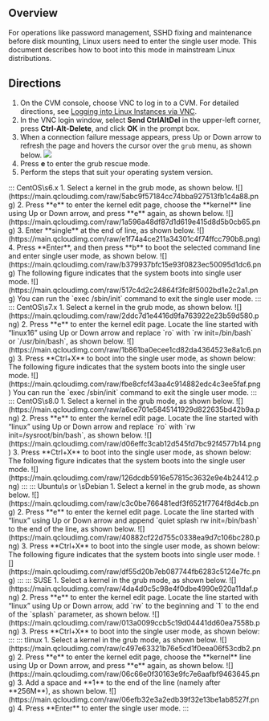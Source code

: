 ## Overview
For operations like password management, SSHD fixing and maintenance before disk mounting, Linux users need to enter the single user mode. This document describes how to boot into this mode in mainstream Linux distributions.

## Directions
1. On the CVM console, choose VNC to log in to a CVM. For detailed directions, see [Logging into Linux Instances via VNC](https://intl.cloud.tencent.com/document/product/213/32494).
2. In the VNC login window, select **Send CtrlAltDel** in the upper-left corner, press **Ctrl-Alt-Delete**, and click **OK** in the prompt box.
3. When a connection failure message appears, press Up or Down arrow to refresh the page and hovers the cursor over the `grub` menu, as shown below.
![](https://main.qcloudimg.com/raw/350187ce0a771d00e6d54e929291ebae.png)
4. Press **e** to enter the grub rescue mode.
5. Perform the steps that suit your operating system version.
<dx-tabs>
::: CentOS\s6.x
1. Select a kernel in the grub mode, as shown below.
![](https://main.qcloudimg.com/raw/5abc9f57184cc74bba927513fb1c4a88.png)
2. Press **e** to enter the kernel edit page, choose the **kernel** line using Up or Down arrow, and press **e** again, as shown below.
![](https://main.qcloudimg.com/raw/1a596a48df87d1d619e415d8d5b0cb65.png)
3. Enter **single** at the end of line, as shown below.
![](https://main.qcloudimg.com/raw/e1f74a4ce211a34301c4f74ffcc790b8.png)
4. Press **Enter**, and then press **b** to boot the selected command line and enter single user mode, as shown below.
![](https://main.qcloudimg.com/raw/b379937bfc15e93f0823ec50095d1dc6.png)
The following figure indicates that the system boots into single user mode.
![](https://main.qcloudimg.com/raw/517c4d2c24864f3fc8f5002bd1e2c2a1.png)
<dx-alert infotype="explain" title="">
You can run the `exec /sbin/init` command to exit the single user mode.
</dx-alert>
:::
::: CentOS\s7.x
1. Select a kernel in the grub mode, as shown below.
![](https://main.qcloudimg.com/raw/2ddc7d1e4416d9fa763922e23b59d580.png)
2. Press **e** to enter the kernel edit page. Locate the line started with “linux16” using Up or Down arrow and replace `ro` with `rw init=/bin/bash` or `/usr/bin/bash`, as shown below.
![](https://main.qcloudimg.com/raw/1b861ba0ecee1cd82da4364523e8a1c6.png)
3. Press **Ctrl+X** to boot into the single user mode, as shown below:
The following figure indicates that the system boots into the single user mode.
![](https://main.qcloudimg.com/raw/fbe8cfcf43aa4c914882edc4c3ee5faf.png)
<dx-alert infotype="explain" title="">
You can run the `exec /sbin/init` command to exit the single user mode.
</dx-alert>
:::
::: CentOS\s8.0
1. Select a kernel in the grub mode, as shown below.
![](https://main.qcloudimg.com/raw/a6ce701e5845141929d822635bd42b9a.png)
2. Press **e** to enter the kernel edit page. Locate the line started with “linux” using Up or Down arrow and replace `ro` with `rw init=/sysroot/bin/bash`, as shown below.
![](https://main.qcloudimg.com/raw/d06effc3cab12d545fd7bc92f4577b14.png)
3. Press **Ctrl+X** to boot into the single user mode, as shown below:
The following figure indicates that the system boots into the single user mode.
![](https://main.qcloudimg.com/raw/126dcdb5916e57815c3632e9e4b24412.png)
:::
::: Ubuntu\s or \sDebian
1. Select a kernel in the grub mode, as shown below.
![](https://main.qcloudimg.com/raw/c3c0be766481edf3f6521f7764f8d4cb.png)
2. Press **e** to enter the kernel edit page. Locate the line started with “linux” using Up or Down arrow and append `quiet splash rw init=/bin/bash` to the end of the line, as shown below.
![](https://main.qcloudimg.com/raw/40882cf22d755c0338ea9d7c106bc280.png)
3. Press **Ctrl+X** to boot into the single user mode, as shown below:
The following figure indicates that the system boots into single user mode.
![](https://main.qcloudimg.com/raw/df55d20b7eb087744fb6283c5124e7fc.png)
:::
::: SUSE
1. Select a kernel in the grub mode, as shown below.
![](https://main.qcloudimg.com/raw/4da4d0c5c98e4f0dbe4990e920a11daf.png)
2. Press **e** to enter the kernel edit page. Locate the line started with “linux” using Up or Down arrow, add `rw` to the beginning and `1` to the end of the `splash` parameter, as shown below.
![](https://main.qcloudimg.com/raw/013a0099ccb5c19d04441dd60ea7558b.png)
3. Press **Ctrl+X** to boot into the single user mode, as shown below:
:::
::: tlinux
1. Select a kernel in the grub mode, as shown below.
![](https://main.qcloudimg.com/raw/c497e63321b76e5cd1f0eea06f53cdb2.png)
2. Press **e** to enter the kernel edit page, choose the **kernel** line using Up or Down arrow, and press **e** again, as shown below.
![](https://main.qcloudimg.com/raw/06c66e0f30163e9fc7e6aafbf9463645.png)
3. Add a space and **1** to the end of the line (namely after **256M**), as shown below.
![](https://main.qcloudimg.com/raw/06efb32e3a2edb39f32e13be1ab8527f.png)
4. Press **Enter** to enter the single user mode.
:::
</dx-tabs>

